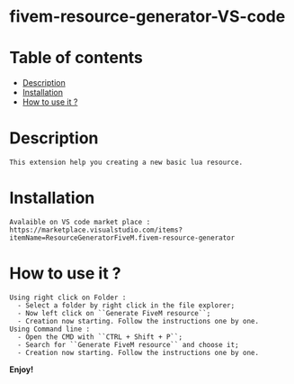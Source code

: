 # fivem-resource-generator-VS-code
# Table of contents
  * [Description](#description)
  * [Installation](#installation)
  * [How to use it ?](#How-to-use-it-?)

# Description
    This extension help you creating a new basic lua resource.
    
# Installation
    Avalaible on VS code market place : https://marketplace.visualstudio.com/items?itemName=ResourceGeneratorFiveM.fivem-resource-generator

# How to use it ?
    Using right click on Folder : 
      - Select a folder by right click in the file explorer;
      - Now left click on ``Generate FiveM resource``;
      - Creation now starting. Follow the instructions one by one.
    Using Command line :
      - Open the CMD with ``CTRL + Shift + P``;
      - Search for ``Generate FiveM resource`` and choose it;
      - Creation now starting. Follow the instructions one by one.

**Enjoy!**    
